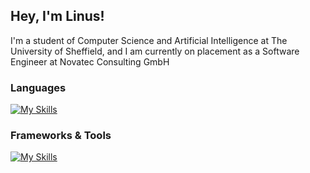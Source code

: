 <h2> Hey, I'm Linus! </h2>
<p>
  I'm a student of Computer Science and Artificial Intelligence at The University of Sheffield, and I am currently on placement as a Software Engineer at Novatec Consulting GmbH
</p>

### Languages
[![My Skills](https://skillicons.dev/icons?i=java,kotlin,py,ts,js,html,css,haskell)](https://skillicons.dev)

### Frameworks & Tools
[![My Skills](https://skillicons.dev/icons?i=spring,react,postgres,git,github,gitlab,azure,gradle,docker,idea,postman,sqlite)](https://skillicons.dev)



<!--
**linuslellig/linuslellig** is a ✨ _special_ ✨ repository because its `README.md` (this file) appears on your GitHub profile.

Here are some ideas to get you started:

- 🔭 I’m currently working on ...
- 🌱 I’m currently learning ...
- 👯 I’m looking to collaborate on ...
- 🤔 I’m looking for help with ...
- 💬 Ask me about ...
- 📫 How to reach me: ...
- 😄 Pronouns: ...
- ⚡ Fun fact: ...
-->
